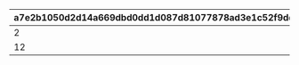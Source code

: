 |a7e2b1050d2d14a669dbd0dd1d087d81077878ad3e1c52f9dd89d4e1fa69b5cc|b312c37be88d0b9eb8fa3423b648d3124bdeb2213bdc6279c773e61c6c716bce|8c4ba0d14b00e2fbbe8c556c83b393e048a3f05873ec912c2a29a6f7a6cc0906|
| --- | --- | --- |
|2|26202|10000|
|12|94000|100000|
